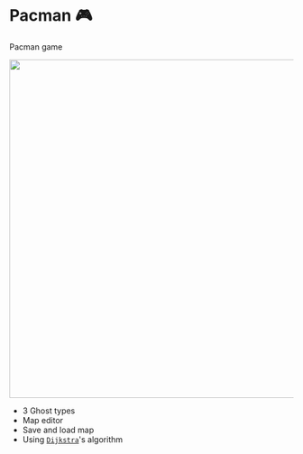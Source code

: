 # Pacman :video_game:
Pacman game

<img src="https://cdn.pbrd.co/images/24JPfFAI.png" width="600">


- 3 Ghost types
- Map editor 
- Save and load map 
- Using [`Dijkstra`](https://en.wikipedia.org/wiki/Dijkstra's_algorithm)'s algorithm
